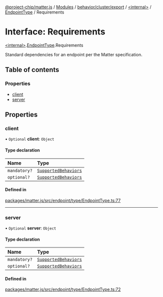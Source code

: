 [@project-chip/matter.js](../README.md) / [Modules](../modules.md) / [behavior/cluster/export](../modules/behavior_cluster_export.md) / [\<internal\>](../modules/behavior_cluster_export._internal_.md) / [EndpointType](../modules/behavior_cluster_export._internal_.EndpointType.md) / Requirements

# Interface: Requirements

[\<internal\>](../modules/behavior_cluster_export._internal_.md).[EndpointType](../modules/behavior_cluster_export._internal_.EndpointType.md).Requirements

Standard dependencies for an endpoint per the Matter specification.

## Table of contents

### Properties

- [client](behavior_cluster_export._internal_.EndpointType.Requirements.md#client)
- [server](behavior_cluster_export._internal_.EndpointType.Requirements.md#server)

## Properties

### client

• `Optional` **client**: `Object`

#### Type declaration

| Name | Type |
| :------ | :------ |
| `mandatory?` | [`SupportedBehaviors`](../modules/behavior_cluster_export._internal_.md#supportedbehaviors) |
| `optional?` | [`SupportedBehaviors`](../modules/behavior_cluster_export._internal_.md#supportedbehaviors) |

#### Defined in

[packages/matter.js/src/endpoint/type/EndpointType.ts:77](https://github.com/project-chip/matter.js/blob/904d0c9b952b91f28a21803759c5e5c66ee4d272/packages/matter.js/src/endpoint/type/EndpointType.ts#L77)

___

### server

• `Optional` **server**: `Object`

#### Type declaration

| Name | Type |
| :------ | :------ |
| `mandatory?` | [`SupportedBehaviors`](../modules/behavior_cluster_export._internal_.md#supportedbehaviors) |
| `optional?` | [`SupportedBehaviors`](../modules/behavior_cluster_export._internal_.md#supportedbehaviors) |

#### Defined in

[packages/matter.js/src/endpoint/type/EndpointType.ts:72](https://github.com/project-chip/matter.js/blob/904d0c9b952b91f28a21803759c5e5c66ee4d272/packages/matter.js/src/endpoint/type/EndpointType.ts#L72)
